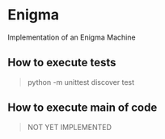 # Enigma #

Implementation of an Enigma Machine

## How to execute tests ##

>python -m unittest discover test

## How to execute main of code ##

>NOT YET IMPLEMENTED